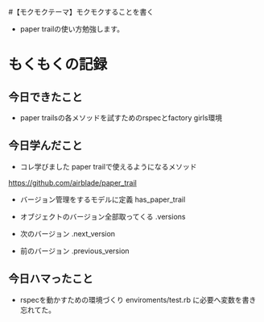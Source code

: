 #【モクモクテーマ】モクモクすることを書く
* paper trailの使い方勉強します。

# もくもくの記録
## 今日できたこと
* paper trailsの各メソッドを試すためのrspecとfactory girls環境

## 今日学んだこと
* コレ学びました
paper trailで使えるようになるメソッド

https://github.com/airblade/paper_trail

* バージョン管理をするモデルに定義
    has_paper_trail

* オブジェクトのバージョン全部取ってくる
    .versions

* 次のバージョン
    .next_version

* 前のバージョン
    .previous_version

## 今日ハマったこと
* rspecを動かすための環境づくり
   enviroments/test.rb
に必要へ変数を書き忘れてた。
